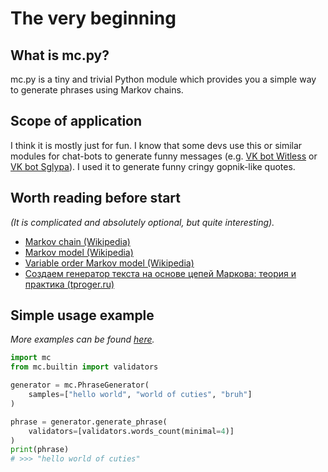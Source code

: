 # The very beginning

## What is mc.py?
mc.py is a tiny and trivial Python module which provides you 
a simple way to generate phrases using Markov chains.

## Scope of application
I think it is mostly just for fun. I know that some devs 
use this or similar modules for chat-bots to generate funny 
messages (e.g. [VK bot Witless](https://vk.com/witless) or 
[VK bot Sglypa](https://vk.com/sglypa)). I used it to generate
funny cringy gopnik-like quotes.

## Worth reading before start
*(It is complicated and absolutely optional, but quite interesting).*

* [Markov chain (Wikipedia)](https://en.wikipedia.org/wiki/Markov_chain)
* [Markov model (Wikipedia)](https://en.wikipedia.org/wiki/Markov_model)
* [Variable order Markov model (Wikipedia)](https://en.wikipedia.org/wiki/Variable-order_Markov_model)
* [Создаем генератор текста на основе цепей Маркова: теория и практика (tproger.ru)](https://tproger.ru/translations/markov-chains/)

## Simple usage example
*More examples can be found [here](https://github.com/jieggii/mc.py/tree/master/examples).*

```python
import mc
from mc.builtin import validators

generator = mc.PhraseGenerator(
    samples=["hello world", "world of cuties", "bruh"]
)

phrase = generator.generate_phrase(
    validators=[validators.words_count(minimal=4)]
)
print(phrase)
# >>> "hello world of cuties"
```
